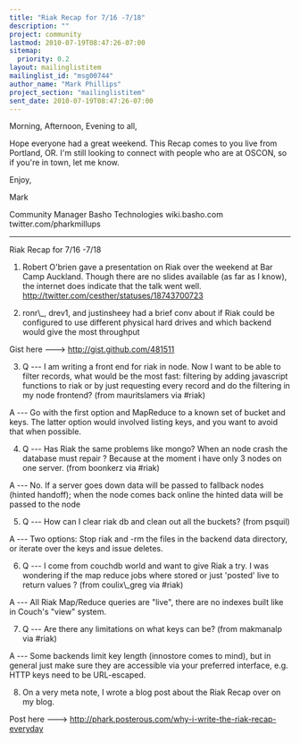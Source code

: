 ```yaml
---
title: "Riak Recap for 7/16 -7/18"
description: ""
project: community
lastmod: 2010-07-19T08:47:26-07:00
sitemap:
  priority: 0.2
layout: mailinglistitem
mailinglist_id: "msg00744"
author_name: "Mark Phillips"
project_section: "mailinglistitem"
sent_date: 2010-07-19T08:47:26-07:00
---
```



Morning, Afternoon, Evening to all,

Hope everyone had a great weekend. This Recap comes to you live from
Portland, OR. I'm still looking to connect with people who are at
OSCON, so if you're in town, let me know.

Enjoy,

Mark

Community Manager
Basho Technologies
wiki.basho.com
twitter.com/pharkmillups

----

Riak Recap for 7/16 -7/18


1) Robert O'brien gave a presentation on Riak over the weekend at Bar
Camp Auckland. Though there are no slides available (as far as I
know), the internet does indicate that the talk went well.
http://twitter.com/cesther/statuses/18743700723

2) ronr\\_, drev1, and justinsheey had a brief conv about if Riak could
be configured to use different physical hard drives and which backend
would give the most throughput

Gist here ---&gt; http://gist.github.com/481511

3) Q --- I am writing a front end for riak in node. Now I want to be
able to filter records, what would be the most fast: filtering by
adding javascript functions to riak or by just requesting every record
and do the filtering in my node frontend? (from mauritslamers via
#riak)

 A --- Go with the first option and MapReduce to a known set of
bucket and keys. The latter option would involved listing keys, and
you want to avoid that when possible.

4) Q --- Has Riak the same problems like mongo? When an node crash the
database must repair ? Because at the moment i have only 3 nodes on
one server. (from boonkerz via #riak)

 A --- No. If a server goes down data will be passed to fallback
nodes (hinted handoff); when the node comes back online the hinted
data will be passed to the node

5) Q --- How can I clear riak db and clean out all the buckets? (from psquil)

 A --- Two options: Stop riak and -rm the files in the backend
data directory, or iterate over the keys and issue deletes.


6) Q --- I come from couchdb world and want to give Riak a try. I
was wondering if the map reduce jobs where stored or just 'posted'
live to return values ? (from coulix\\_greg via #riak)

 A --- All Riak Map/Reduce queries are "live", there are no
indexes built like in Couch's "view" system.

7) Q --- Are there any limitations on what keys can be? (from
makmanalp via #riak)

 A --- Some backends limit key length (innostore comes to mind),
but in general just make sure they are accessible via your preferred
interface, e.g. HTTP keys need to be URL-escaped.

8) On a very meta note, I wrote a blog post about the Riak Recap over
on my blog.

Post here ---&gt; http://phark.posterous.com/why-i-write-the-riak-recap-everyday

